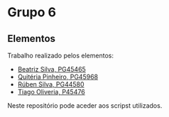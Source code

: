 # Grupo 6

## Elementos

Trabalho realizado pelos elementos:

- [Beatriz Silva, PG45465](https://github.com/beatrizsilva16)
- [Quitéria Pinheiro, PG45968](https://github.com/Quteria)
- [Rúben Silva, PG44580](https://github.com/RubenPTFCP)
- [Tiago Oliveria, P45476](https://github.com/Malavita02)

Neste repositório pode aceder aos scripst utilizados.
